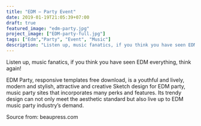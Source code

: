```yaml
---
title: "EDM – Party Event"
date: 2019-01-19T21:05:39+07:00
draft: true
featured_image: "edm-party.jpg"
project_image: ["EDM-party-full.jpg"]
tags: ["Edm","Party", "Event", "Music"]
description: "Listen up, music fanatics, if you think you have seen EDM everything, think again!"
---
```



Listen up, music fanatics, if you think you have seen EDM everything, think again!

EDM Party, responsive templates free download, is a youthful and lively, modern and stylish, attractive and creative Sketch design for EDM party, music party sites that incorporates many perks and features. Its trendy design can not only meet the aesthetic standard but also live up to EDM music party industry’s demand.

Source from: beaupress.com